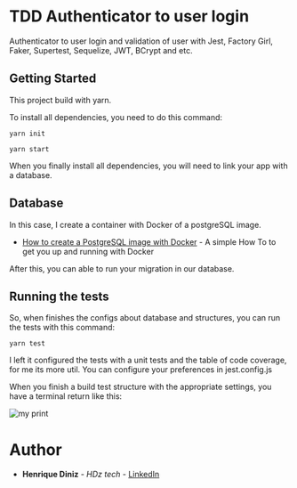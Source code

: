 # TDD Authenticator to user login

Authenticator to user login and validation of user with Jest, Factory Girl, Faker, Supertest, Sequelize, JWT, BCrypt and etc.

## Getting Started

This project build with yarn.

To install all dependencies, you need to do this command:

```
yarn init

yarn start
```

When you finally install all dependencies, you will need to link your app with a database.

## Database 

In this case, I create a container with Docker of a postgreSQL image.

* [How to create a PostgreSQL image with Docker](https://medium.com/better-programming/connect-from-local-machine-to-postgresql-docker-container-f785f00461a7) - A simple How To to get you up and running with Docker

After this, you can able to run your migration in our database.

## Running the tests

So, when finishes the configs about database and structures, you can run the tests with this command:

```
yarn test
```

I left it configured the tests with a unit tests and the table of code coverage, for me its more util. You can configure your preferences in jest.config.js

When you finish a build test structure with the appropriate settings, you have a terminal return like this:

![my print](https://github.com/Henriqueediniz/authTDD/blob/develop/print/Screen%20Shot%202019-07-12%20at%2023.26.22.png?raw=true)

# Author

* **Henrique Diniz** - *HDz tech* - [LinkedIn](https://www.linkedin.com/in/henriquediniz94/)







